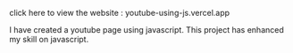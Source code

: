 click here to view the website : youtube-using-js.vercel.app


I have created a youtube page using javascript. This project has enhanced my skill on javascript.
